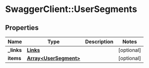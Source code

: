 # SwaggerClient::UserSegments

## Properties
Name | Type | Description | Notes
------------ | ------------- | ------------- | -------------
**_links** | [**Links**](Links.md) |  | [optional] 
**items** | [**Array&lt;UserSegment&gt;**](UserSegment.md) |  | [optional] 


